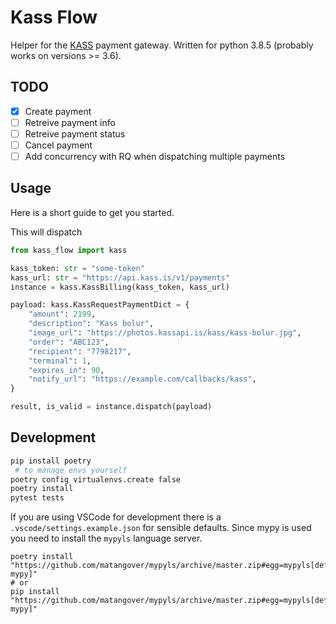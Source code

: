 # Kass Flow

Helper for the [KASS](https://www.kass.is/) payment gateway. Written for python 3.8.5 (probably works on versions >= 3.6).

## TODO

- [x] Create payment
- [ ] Retreive payment info
- [ ] Retreive payment status
- [ ] Cancel payment
- [ ] Add concurrency with RQ when dispatching multiple payments

## Usage

Here is a short guide to get you started.

This will dispatch

```python
from kass_flow import kass

kass_token: str = "some-token"
kass_url: str = "https://api.kass.is/v1/payments"
instance = kass.KassBilling(kass_token, kass_url)

payload: kass.KassRequestPaymentDict = {
    "amount": 2199,
    "description": "Kass bolur",
    "image_url": "https://photos.kassapi.is/kass/kass-bolur.jpg",
    "order": "ABC123",
    "recipient": "7798217",
    "terminal": 1,
    "expires_in": 90,
    "notify_url": "https://example.com/callbacks/kass",
}

result, is_valid = instance.dispatch(payload)
```

## Development

```sh
pip install poetry
 # to manage envs yourself
poetry config virtualenvs.create false
poetry install
pytest tests
```

If you are using VSCode for development there is a `.vscode/settings.example.json` for sensible defaults. Since mypy is used you need to install the `mypyls` language server.

```
poetry install "https://github.com/matangover/mypyls/archive/master.zip#egg=mypyls[default-mypy]"
# or
pip install "https://github.com/matangover/mypyls/archive/master.zip#egg=mypyls[default-mypy]"
```
